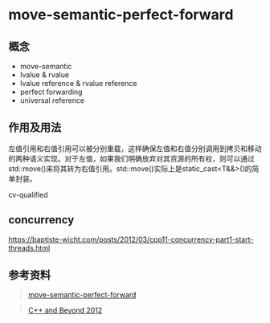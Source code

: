 move-semantic-perfect-forward
====================

概念
--------------------

* move-semantic
* lvalue & rvalue
* lvalue reference & rvalue reference 
* perfect forwarding
* universal reference

作用及用法
--------------------
左值引用和右值引用可以被分别重载，这样确保左值和右值分别调用到拷贝和移动的两种语义实现。对于左值，如果我们明确放弃对其资源的所有权，则可以通过std::move()来将其转为右值引用。std::move()实际上是static_cast<T&&>()的简单封装。

cv-qualified

concurrency
-------------------------
https://baptiste-wicht.com/posts/2012/03/cpp11-concurrency-part1-start-threads.html


参考资料
--------------------

> [move-semantic-perfect-forward](https://codinfox.github.io/dev/2014/06/03/move-semantic-perfect-forward/)

> [C++ and Beyond 2012](https://channel9.msdn.com/Tags/cppbeyond+2012)
